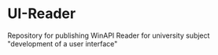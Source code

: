 # UI-Reader
Repository for publishing WinAPI Reader for university subject "development of a user interface"
